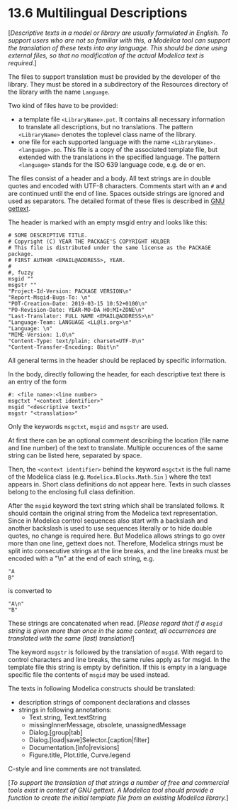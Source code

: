 # 13.6 Multilingual Descriptions

[*Descriptive texts in a model or library are usually formulated in English. To support users who are not so familiar with this, a Modelica tool can support the translation of these texts into any language. This should be done using external files, so that no modification of the actual Modelica text is required.*]

The files to support translation must be provided by the developer of the library. They must be stored in a subdirectory of the Resources directory of the library with the name `Language`.

Two kind of files have to be provided:
* a template file `<LibraryName>.pot`. 
It contains all necessary information to translate all descriptions, but no translations. The pattern `<LibraryName>` denotes the toplevel class name of the library.
* one file for each supported language with the name `<LibraryName>.<language>.po`. This file is a copy of the associated template file, but extended with the translations in the specified language. The pattern `<language>` stands for the ISO 639 language code, e.g. de or en.

The files consist of a header and a body. All text strings are in double quotes and encoded with UTF-8 characters. Comments start with an `#` and are continued until the end of line. Spaces outside strings are ignored and used as separators. The detailed format of these files is described in [GNU gettext](https://www.gnu.org/software/gettext/manual/gettext.pdf).

The header is marked with an empty msgid entry and looks like this:
```
# SOME DESCRIPTIVE TITLE.
# Copyright (C) YEAR THE PACKAGE'S COPYRIGHT HOLDER
# This file is distributed under the same license as the PACKAGE package.
# FIRST AUTHOR <EMAIL@ADDRESS>, YEAR.
#
#, fuzzy
msgid ""
msgstr ""
"Project-Id-Version: PACKAGE VERSION\n"
"Report-Msgid-Bugs-To: \n"
"POT-Creation-Date: 2019-03-15 10:52+0100\n"
"PO-Revision-Date: YEAR-MO-DA HO:MI+ZONE\n"
"Last-Translator: FULL NAME <EMAIL@ADDRESS>\n"
"Language-Team: LANGUAGE <LL@li.org>\n"
"Language: \n"
"MIME-Version: 1.0\n"
"Content-Type: text/plain; charset=UTF-8\n"
"Content-Transfer-Encoding: 8bit\n"
```
All general terms in the header should be replaced by specific information.

In the body, directly following the header, for each descriptive text there is an entry of the form
```
#: <file name>:<line number>
msgctxt "<context identifier>"
msgid "<descriptive text>"
msgstr "<translation>"
```
Only the keywords `msgctxt`, `msgid` and `msgstr` are used.

At first there can be an optional comment describing the location (file name and line number) of the text to translate. Multiple occurences of the same string can be listed here, separated by space.

Then, the `<context identifier>` behind the keyword `msgctxt` is the full name of the Modelica class (e.g. `Modelica.Blocks.Math.Sin` ) where the text appears in. Short class definitions do not appear here. Texts in such classes belong to the enclosing full class definition.

After the `msgid` keyword the text string which shall be translated follows. It should contain the original string from the Modelica text representation. 
Since in Modelica control sequences also start with a backslash and another backslash is used to use sequences literally or to hide double quotes, no change is required here. 
But Modelica allows strings to go over more than one line, gettext does not.
Therefore, Modelica strings must be split into consecutive strings at the line breaks, and the line breaks must be encoded with a "\n" at the end of each string, e.g.
```
"A
B"
```
is converted to
```
"A\n"
"B"
```
These strings are concatenated when read.
[*Please regard that if a `msgid` string is given more than once in the same context, all occurrences are translated with the same (last) translation!*]

The keyword `msgstr` is followed by the translation of `msgid`. With regard to control characters and line breaks, the same rules apply as for msgid. 
In the template file this string is empty by definition. If this is empty in a language specific file the contents of `msgid` may be used instead.

The texts in following Modelica constructs should be translated: 
* description strings of component declarations and classes
* strings in following annotations:
  * Text.string, Text.textString
  * missingInnerMessage, obsolete, unassignedMessage 
  * Dialog.[group|tab] 
  * Dialog.[load|save]Selector.[caption|filter] 
  * Documentation.[info|revisions]
  * Figure.title, Plot.title, Curve.legend

C-style and line comments are not translated.

[*To support the translation of that strings a number of free and commercial tools exist in context of GNU gettext. 
A Modelica tool should provide a function to create the initial template file from an existing Modelica library.*]
